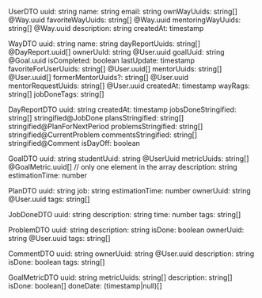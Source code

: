 UserDTO
uuid: string
name: string
email: string
ownWayUuids: string[] @Way.uuid
favoriteWayUuids: string[] @Way.uuid
mentoringWayUuids: string[] @Way.uuid
description: string
createdAt: timestamp

WayDTO
uuid: string
name: string
dayReportUuids: string[] @DayReport.uuid[]
ownerUuId: string @User.uuid
goalUuid: string @Goal.uuid
isCompleted: boolean
lastUpdate: timestamp
favoriteForUserUuids: string[] @User.uuid[]
mentorUuids: string[] @User.uuid[]
formerMentorUuids?: string[] @User.uuid
mentorRequestUuids: string[] @User.uuid
createdAt: timestamp
wayRags: string[]
jobDoneTags: string[]

DayReportDTO
uuid: string
createdAt: timestamp
jobsDoneStringified: string[] stringified@JobDone
plansStringified: string[] stringified@PlanForNextPeriod
problemsStringified: string[] stringified@CurrentProblem
commentsStringified: string[] stringified@Comment
isDayOff: boolean

GoalDTO
uuid: string
studentUuid: string @UserUuid
metricUuids: string[] @GoalMetric.uuid[] // only one element in the array
description: string
estimationTime: number

PlanDTO
uuid: string
job: string
estimationTime: number
ownerUuid: string @User.uuid
tags: string[]

JobDoneDTO
uuid: string
description: string
time: number
tags: string[]

ProblemDTO
uuid: string
description: string
isDone: boolean
ownerUuid: string @User.uuid
tags: string[]

CommentDTO
uuid: string
ownerUuid: string @User.uuid
description: string
isDone: boolean
tags: string[]

GoalMetricDTO
uuid: string
metricUuids: string[]
description: string[]
isDone: boolean[]
doneDate: (timestamp|null)[]
